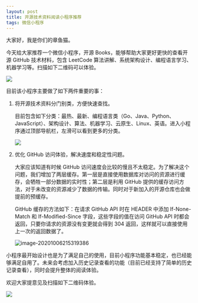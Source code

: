 ```yaml
---
layout: post
title: 开源技术资料阅读小程序推荐
tags: 微信小程序
---
```


大家好，我是你们的章鱼猫。

今天给大家推荐一个微信小程序，开源 Books，能够帮助大家更好更快的查看开源 GitHub 技术材料，包含 LeetCode 算法讲解、系统架构设计、编程语言学习、机器学习等。扫描如下二维码可以体验。

![](https://7465-test-3c9b5e-1258459492.tcb.qcloud.la/qrcode.jpg)

目前该小程序主要做了如下两件重要的事：

1. 将开源技术资料分门别类，方便快速查找。

   目前包含如下分类：最热、最新、编程语言类（Go、Java、Python、JavaScript）、架构设计、算法、机器学习、云原生、Linux、英语。进入小程序通过顶部导航栏，左滑可以看到更多的分类。

   ![](https://7465-test-3c9b5e-books-1301492295.tcb.qcloud.la/mac_github_images/compress_books-WechatIMG191.jpeg)

2. 优化 GitHub 访问体验，解决速度和稳定性问题。

   大家应该知道有时候 GitHub 访问速度会比较的慢且不太稳定。为了解决这个问题，我们增加了两层缓存。第一层是直接使用数据库对访问的资源进行缓存，会牺牲一部分数据的实时性；第二层是利用 GitHub 提供的缓存访问方法，对于未改变的资源减少了数据的传输。同时对于新加入的开源仓库也会做提前的预缓存。

   GitHub 缓存的方法如下：在请求 GitHub API 时在 HEADER 中添加 If-None-Match 和 If-Modified-Since 字段，这些字段的值在访问 GitHub API 时都会返回，只要你请求的资源没有变更就会得到 304 返回，这样就可以直接使用上一次的返回数据了。

   ![image-20201006215319386](https://7465-test-3c9b5e-books-1301492295.tcb.qcloud.la/mac_github_images/compress_image-20201006215319386.png)

小程序最开始设计也是为了满足自己的使用，目前小程序功能基本稳定，也已经能够满足自用了。未来会考虑加入历史记录查看的功能（目前已经支持了简单的历史记录查看），同时会提升整体的阅读体验。

欢迎大家提意见及扫描如下二维码体验。

![](https://7465-test-3c9b5e-1258459492.tcb.qcloud.la/qrcode.jpg)